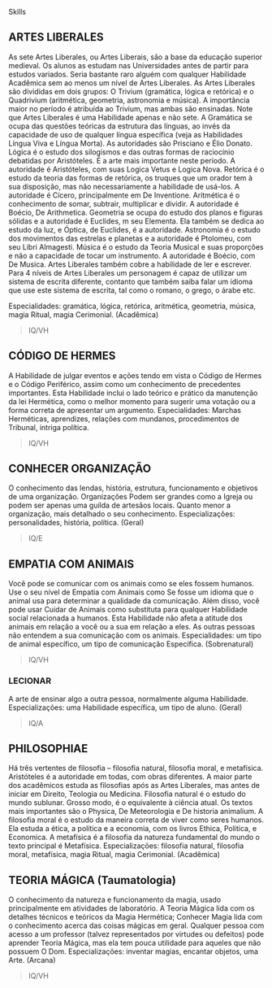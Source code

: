 Skills 

## ARTES LIBERALES

As sete Artes Liberales, ou Artes Liberais, são a base da educação superior medieval. Os alunos as estudam nas Universidades antes de partir para estudos variados. Seria bastante raro alguém com qualquer Habilidade Acadêmica sem ao menos um nível de Artes Liberales. As Artes Liberales são divididas em dois grupos: O Trivium
(gramática, lógica e retórica) e o Quadrivium (aritmética, geometria, astronomia e música). A importância maior no período é atribuída ao Trivium, mas ambas são ensinadas. Note que Artes Liberales é uma Habilidade apenas e não sete. A Gramática se ocupa das questões teóricas da estrutura das línguas, ao invés da capacidade de uso de qualquer língua específica (veja as Habilidades Língua Viva e Língua Morta). As autoridades são Prisciano e Élio Donato. Lógica é o estudo dos silogismos e das outras formas de raciocínio debatidas por
Aristóteles. É a arte mais importante neste período. A autoridade é Aristóteles, com suas Logica Vetus e Logica Nova. Retórica é o estudo da teoria das formas de retórica, os truques que um orador tem à sua disposição, mas não necessariamente a habilidade de usá-los. A autoridade é Cícero, principalmente em
De Inventione. Aritmética é o conhecimento de somar, subtrair, multiplicar e dividir. A autoridade é Boécio, De Arithmetica. Geometria se ocupa do estudo dos planos e figuras sólidas e a autoridade é Euclides, m seu Elementa. Ela também se dedica ao estudo da luz, e Óptica, de Euclides, é a autoridade. Astronomia é o estudo dos movimentos das estrelas e planetas e a autoridade é Ptolomeu, com seu Libri Almagesti. Música é o estudo da Teoria Musical e suas proporções e não a capacidade de tocar um instrumento. A autoridade é Boécio, com De Musica. Artes Liberales também cobre a habilidade de ler e escrever. Para 4 níveis de Artes Liberales um personagem é capaz de utilizar um sistema de escrita diferente, contanto que também saiba falar um idioma que use este sistema de escrita, tal como o romano, o grego, o árabe etc. 

Especialidades: gramática, lógica, retórica, aritmética, geometria, música, magia Ritual, magia Cerimonial. (Acadêmica)

> IQ/VH

## CÓDIGO DE HERMES
A Habilidade de julgar eventos e ações tendo em vista o Código de Hermes e o Código Periférico, assim como um conhecimento de precedentes importantes. Esta Habilidade inclui o lado teórico e prático da manutenção da lei Hermética, como o melhor momento para sugerir uma votação ou a forma correta de apresentar um argumento. Especialidades: Marchas Herméticas, aprendizes, relações com mundanos, procedimentos de Tribunal, intriga política. 

>IQ/VH

## CONHECER ORGANIZAÇÃO
O conhecimento das lendas, história, estrutura, funcionamento e objetivos de uma organização. Organizações Podem ser grandes como a Igreja ou podem ser apenas uma guilda de artesãos locais. Quanto menor a organização, mais detalhado o seu conhecimento. Especializações: personalidades, história, política. (Geral)

>IQ/E

## EMPATIA COM ANIMAIS
Você pode se comunicar com os animais como se eles fossem humanos. Use o seu nível de Empatia com Animais como  Se fosse um idioma que o animal usa para determinar a qualidade da comunicação. Além disso, você pode usar Cuidar de Animais como substituta para qualquer Habilidade social relacionada a humanos. Esta Habilidade não afeta a atitude dos animais em relação a você ou a sua em relação a eles. As outras pessoas não entendem a
sua comunicação com os animais. Especialidades: um tipo de animal específico, um tipo de comunicação  Específica. (Sobrenatural)
>IQ/VH

### LECIONAR
A arte de ensinar algo a outra pessoa, normalmente alguma Habilidade. Especializações: uma Habilidade específica, um tipo de aluno. (Geral)
>IQ/A



## PHILOSOPHIAE
Há três vertentes de filosofia – filosofia natural, filosofia moral, e metafísica. Aristóteles é a autoridade em todas, com obras diferentes. A maior parte dos acadêmicos estuda as filosofias após as Artes Liberales, mas antes de iniciar em Direito, Teologia ou Medicina. Filosofia natural é o estudo do mundo sublunar. Grosso modo, é o equivalente à ciência atual. Os textos mais importantes são o Physica, De Meteorologia e De historia animalium. A filosofia moral é o estudo da maneira correta de viver como seres humanos. Ela estuda a ética, a política e a economia, com os livros Ethica, Politica, e Economica. A metafísica é a filosofia da
natureza fundamental do mundo o texto principal é Metafísica. Especializações: filosofia natural, filosofia moral, metafísica, magia Ritual, magia Cerimonial. (Acadêmica)



## TEORIA MÁGICA (Taumatologia)

O conhecimento da natureza e funcionamento da magia, usado principalmente em atividades de laboratório. A Teoria Mágica lida com os detalhes técnicos e teóricos da Magia Hermética; Conhecer Magia lida com o conhecimento acerca das coisas mágicas em geral. Qualquer pessoa com acesso a um professor (talvez representados por virtudes ou defeitos) pode aprender Teoria Mágica, mas ela tem pouca utilidade
para aqueles que não possuem O Dom. Especializações: inventar magias, encantar objetos, uma Arte. (Arcana)

>IQ/VH